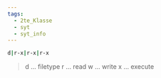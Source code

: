```yaml
---
tags:
  - 2te_Klasse
  - syt
  - syt_info
---
```

```sh
d|r-x|r-x|r-x
```

> d ... filetype
> r ... read 
> w ... write 
> x ... execute 
